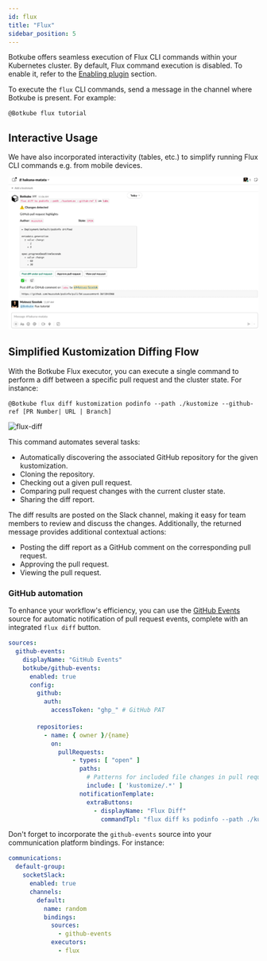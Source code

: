 ```yaml
---
id: flux
title: "Flux"
sidebar_position: 5
---
```


Botkube offers seamless execution of Flux CLI commands within your Kubernetes cluster. By default, Flux command execution is disabled. To enable it, refer to the [Enabling plugin](../../configuration/executor/flux.md#enabling-plugin) section.

To execute the `flux` CLI commands, send a message in the channel where Botkube is present. For example:

```
@Botkube flux tutorial
```

## Interactive Usage

We have also incorporated interactivity (tables, etc.) to simplify running Flux CLI commands e.g. from mobile devices.

![flux-interactivity](./assets/flux-interactivity.gif)

## Simplified Kustomization Diffing Flow

With the Botkube Flux executor, you can execute a single command to perform a diff between a specific pull request and the cluster state. For instance:

```
@Botkube flux diff kustomization podinfo --path ./kustomize --github-ref [PR Number| URL | Branch]
```

![flux-diff](./assets/flux-diff.gif)

This command automates several tasks:

- Automatically discovering the associated GitHub repository for the given kustomization.
- Cloning the repository.
- Checking out a given pull request.
- Comparing pull request changes with the current cluster state.
- Sharing the diff report.

The diff results are posted on the Slack channel, making it easy for team members to review and discuss the changes. Additionally, the returned message provides additional contextual actions:

- Posting the diff report as a GitHub comment on the corresponding pull request.
- Approving the pull request.
- Viewing the pull request.

### GitHub automation

To enhance your workflow's efficiency, you can use the [GitHub Events](../../configuration/source/github-events.md) source for automatic notification of pull request events, complete with an integrated `flux diff` button.

```yaml
sources:
  github-events:
    displayName: "GitHub Events"
    botkube/github-events:
      enabled: true
      config:
        github:
          auth:
            accessToken: "ghp_" # GitHub PAT

        repositories:
          - name: { owner }/{name}
            on:
              pullRequests:
                  - types: [ "open" ]
                    paths:
                      # Patterns for included file changes in pull requests.
                      include: [ 'kustomize/.*' ]
                    notificationTemplate:
                      extraButtons:
                        - displayName: "Flux Diff"
                          commandTpl: "flux diff ks podinfo --path ./kustomize --github-ref {{ .HTMLURL }} "
```

Don't forget to incorporate the `github-events` source into your communication platform bindings. For instance:

```yaml
communications:
  default-group:
    socketSlack:
      enabled: true
      channels:
        default:
          name: random
          bindings:
            sources:
              - github-events
            executors:
              - flux
```
